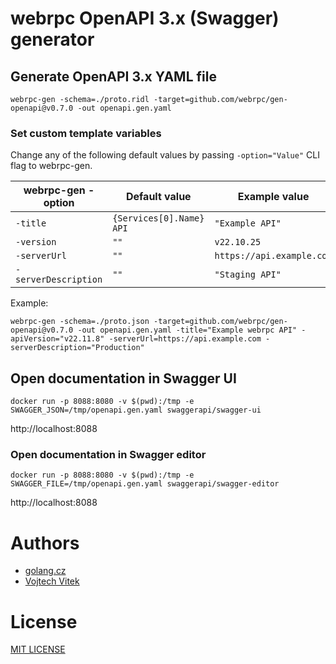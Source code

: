 # webrpc OpenAPI 3.x (Swagger) generator

## Generate OpenAPI 3.x YAML file
```
webrpc-gen -schema=./proto.ridl -target=github.com/webrpc/gen-openapi@v0.7.0 -out openapi.gen.yaml
```

### Set custom template variables
Change any of the following default values by passing `-option="Value"` CLI flag to webrpc-gen.

| webrpc-gen -option   | Default value              | Example value              |
|----------------------|----------------------------|----------------------------|
| `-title`             | `{Services[0].Name} API`   | `"Example API"`              |
| `-version`           | `""`                       | `v22.10.25`                |
| `-serverUrl`         | `""`                       | `https://api.example.com`  |
| `-serverDescription` | `""`                       | `"Staging API"`              |

Example:
```
webrpc-gen -schema=./proto.json -target=github.com/webrpc/gen-openapi@v0.7.0 -out openapi.gen.yaml -title="Example webrpc API" -apiVersion="v22.11.8" -serverUrl=https://api.example.com -serverDescription="Production"
```

## Open documentation in Swagger UI
```
docker run -p 8088:8080 -v $(pwd):/tmp -e SWAGGER_JSON=/tmp/openapi.gen.yaml swaggerapi/swagger-ui
```

http://localhost:8088

### Open documentation in Swagger editor
```
docker run -p 8088:8080 -v $(pwd):/tmp -e SWAGGER_FILE=/tmp/openapi.gen.yaml swaggerapi/swagger-editor
```

http://localhost:8088

# Authors
- [golang.cz](https://www.golang.cz)
- [Vojtech Vitek](https://github.com/VojtechVitek)

# License
[MIT LICENSE](./LICENSE)
